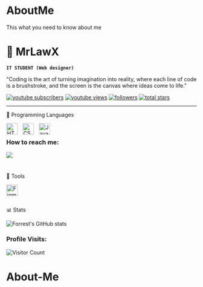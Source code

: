 # AboutMe
This what you need to know about me

# 🎵 MrLawX

**`IT STUDENT (Web designer)`**

"Coding is the art of turning imagination into reality, where each line of code is a brushstroke, and the screen is the canvas where ideas come to life."

   <p align="left">
     <a href="https://youtube.com/@LawX_Gaming?si=LiM8ErHlU_YPc1i-">
         <img alt="youtube subscribers" title="YouTube views" src="https://custom-icon-badges.demolab.com/youtube/channel/subscribers/UC2MmIfrRpCTF3FbbQu5uBbA?color=%23E05D44&label=SUBSCRIBE&logo=video&logoColor=white&style=for-the-badge&labelColor=CE4630"/></a> 
    <a href=https://youtube.com/c/@LawX_Gaming">
         <img alt="youtube views" title="YouTube views" src="https://custom-icon-badges.demolab.com/youtube/channel/views/UC2MmIfrRpCTF3FbbQu5uBbA?color=%23E1AD0E&logo=eye&logoColor=white&style=for-the-badge&labelColor=C79600"/></a> 
      <a href="[https://github.com/LawX22?tab=followers](https://github.com/LawX22?tab=followers)">
         <img alt="followers" title="Follow me on Github" src="https://custom-icon-badges.demolab.com/github/followers/LawX22?color=236ad3&labelColor=1155ba&style=for-the-badge&logo=person-add&label=Follow&logoColor=white"/></a>
      <a href="[https://github.com/LawX22?tab=repositories&sort=stargazers](https://github.com/LawX22?tab=repositories)">
         <img alt="total stars" title="Total stars on GitHub" src="https://custom-icon-badges.demolab.com/github/stars/LawX22?color=55960c&style=for-the-badge&labelColor=488207&logo=star"/></a>
   </p>

---

   🧰 Programming Languages

<img align="left" alt="HTML" width="30px" style="padding-right:10px;" src="https://cdn.jsdelivr.net/gh/devicons/devicon/icons/html5/html5-plain.svg" />
<img align="left" alt="CSS" width="30px" style="padding-right:10px;" src="https://cdn.jsdelivr.net/gh/devicons/devicon/icons/css3/css3-plain.svg" />
<img align="left" alt="JavaScript" width="30px" style="padding-right:10px;" src="https://cdn.jsdelivr.net/gh/devicons/devicon/icons/javascript/javascript-plain.svg" />
<br>

### How to reach me: 
<a href="mailto: crmchs.carisusa.lawrenzxavier@gmail.com">
<img src="https://img.shields.io/badge/-crmchs.carisusa.lawrenzxavier%40gmail.com-7B83EB?&style=for-the-badge&logo=Microsoft-outlook&logoColor=white" ></a>

#

   🧰 Tools 
   
<img align="left" alt="Figma" width="30px" style="padding-right: 10px;" src="https://cdn.jsdelivr.net/gh/devicons/devicon/icons/figma/figma-original.svg" />
          
 <br>

#

📊 Stats

![Forrest's GitHub stats](https://github-readme-stats.vercel.app/api?username=LawX22&show_icons=true&theme=gruvbox)

### Profile Visits:
![Visitor Count](https://profile-counter.glitch.me/{LawX22}/count.svg)

# About-Me
